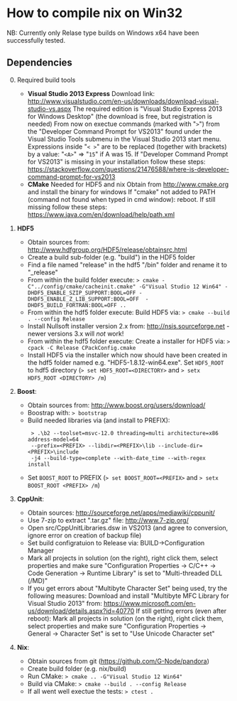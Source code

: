 How to compile nix on Win32
===========================

NB: Currently only Relase type builds on Windows x64 have been successfully tested.

Dependencies
------------

0) Required build tools
   - **Visual Studio 2013 Express**
     Download link: http://www.visualstudio.com/en-us/downloads/download-visual-studio-vs.aspx
     The required edition is "Visual Studio Express 2013 for Windows Desktop" (the download is free, but registration is needed)
     From now on exectue commands (marked with "`>`") from the "Developer Command Prompt for VS2013" found under the Visual Studio Tools submenu in the Visual Studio 2013 start menu.
     Expressions inside "`< >`" are to be replaced (together with brackets) by a value: "`<A>`" => "`15`" if A was 15.
     If "Developer Command Prompt for VS2013" is missing in your installation follow these steps: https://stackoverflow.com/questions/21476588/where-is-developer-command-prompt-for-vs2013
   - **CMake**
     Needed for HDF5 and nix
	   Obtain from http://www.cmake.org and install the binary for windows
	   If "cmake" not added to PATH (command not found when typed in cmd window): reboot. If still missing follow these steps: https://www.java.com/en/download/help/path.xml

1) **HDF5**
   - Obtain sources from: http://www.hdfgroup.org/HDF5/release/obtainsrc.html
   - Create a build sub-folder (e.g. "build") in the HDF5 folder
   - Find a file named "release" in the hdf5 "/bin" folder and rename it to "_release"
   - From within the build folder execute:
     `> cmake -C"../config/cmake/cacheinit.cmake" -G"Visual Studio 12 Win64" -DHDF5_ENABLE_SZIP_SUPPORT:BOOL=OFF -DHDF5_ENABLE_Z_LIB_SUPPORT:BOOL=OFF  -DHDF5_BUILD_FORTRAN:BOOL=OFF ..`
   - From within the hdf5 folder execute:
       Build HDF5 via: `> cmake --build . --config Release`
   - Install Nullsoft installer version 2.x from: http://nsis.sourceforge.net - newer versions 3.x will _not_ work!
   - From within the hdf5 folder execute:
       Create a installer for HDF5 via: `> cpack -C Release CPackConfig.cmake`
   - Install HDF5 via the installer which now should have been created in the hdf5 folder named e.g. "HDF5-1.8.12-win64.exe". Set `HDF5_ROOT` to hdf5 directory (`> set HDF5_ROOT=<DIRECTORY>` and `> setx HDF5_ROOT <DIRECTORY> /m`)

2) **Boost**:
   - Obtain sources from: http://www.boost.org/users/download/
   - Boostrap with: `> bootstrap`
   - Build needed libraries via (and install to PREFIX):
     ```
      > .\b2 --toolset=msvc-12.0 threading=multi architecture=x86 address-model=64
      --prefix=<PREFIX> --libdir=<PREFIX>\lib --include-dir=<PREFIX>\include
      -j4 --build-type=complete --with-date_time --with-regex install

     ```
   - Set `BOOST_ROOT` to PREFIX (`> set BOOST_ROOT=<PREFIX>` and `> setx BOOST_ROOT <PREFIX> /m`)

3) **CppUnit**:
   - Obtain sources: http://sourceforge.net/apps/mediawiki/cppunit/
   - Use 7-zip to extract ".tar.gz" file: http://www.7-zip.org/
   - Open src/CppUnitLibraries.dsw in VS2013 (and agree to conversion, ignore error on creation of backup file)
   - Set build configratuion to Release via: BUILD->Configuration Manager
   - Mark all projects in solution (on the right), right click them, select properties and make sure "Configuration Properties -> C/C++ -> Code Generation -> Runtime Library" is set to "Multi-threaded DLL (/MD)"
   - If you get errors about "Multibyte Character Set" being used, try the following measures: 
       Download and install "Multibyte MFC Library for Visual Studio 2013" from: https://www.microsoft.com/en-us/download/details.aspx?id=40770
       If still getting errors (even after reboot): Mark all projects in solution (on the right), right click them, select properties and make sure "Configuration Properties -> General -> Character Set" is set to "Use Unicode Character set"

4) **Nix**:
   - Obtain sources from git (https://github.com/G-Node/pandora)
   - Create build folder (e.g. nix/build)
   - Run CMake: `> cmake .. -G"Visual Studio 12 Win64"`
   - Build via CMake: `> cmake --build . --config Release`
   - If all went well exectue the tests: `> ctest .`

